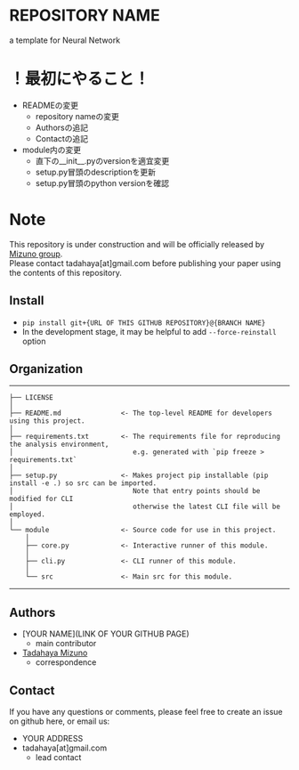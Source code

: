 # REPOSITORY NAME
a template for Neural Network  

# ！最初にやること！
- READMEの変更  
    - repository nameの変更  
    - Authorsの追記  
    - Contactの追記  
- module内の変更  
    - 直下の__init__.pyのversionを適宜変更  
    - setup.py冒頭のdescriptionを更新  
    - setup.py冒頭のpython versionを確認  

# Note
This repository is under construction and will be officially released by [Mizuno group](https://github.com/mizuno-group).  
Please contact tadahaya[at]gmail.com before publishing your paper using the contents of this repository.  

## Install
- ``` pip install git+{URL OF THIS GITHUB REPOSITORY}@{BRANCH NAME} ```  
- In the development stage, it may be helpful to add ``` --force-reinstall ``` option  

## Organization
------------  

    ├── LICENSE  
    │
    ├── README.md               <- The top-level README for developers using this project.  
    │
    ├── requirements.txt        <- The requirements file for reproducing the analysis environment, 
    │                              e.g. generated with `pip freeze > requirements.txt`
    │
    ├── setup.py                <- Makes project pip installable (pip install -e .) so src can be imported.
    │                              Note that entry points should be modified for CLI
    │                              otherwise the latest CLI file will be employed.
    │
    └── module                  <- Source code for use in this project.
        │
        ├── core.py             <- Interactive runner of this module.
        │
        ├── cli.py              <- CLI runner of this module.
        │  
        └── src                 <- Main src for this module.

------------

## Authors
- [YOUR NAME](LINK OF YOUR GITHUB PAGE)  
    - main contributor  
- [Tadahaya Mizuno](https://github.com/tadahayamiz)  
    - correspondence  

## Contact
If you have any questions or comments, please feel free to create an issue on github here, or email us:  
- YOUR ADDRESS  
- tadahaya[at]gmail.com  
    - lead contact  